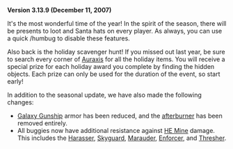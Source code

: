 **Version 3.13.9 (December 11, 2007)**

It's the most wonderful time of the year! In the spirit of the season, there
will be presents to loot and Santa hats on every player. As always, you can use
a quick /humbug to disable these features.

Also back is the holiday scavenger hunt! If you missed out last year, be sure to
search every corner of [Auraxis](../locations/Auraxis.md) for all the holiday
items. You will receive a special prize for each holiday award you complete by
finding the hidden objects. Each prize can only be used for the duration of the
event, so start early!

In addition to the seasonal update, we have also made the following changes:

- [Galaxy Gunship](../vehicles/Galaxy_Gunship.md) armor has been reduced, and
  the [afterburner](../terminology/Afterburner.md) has been removed entirely.
- All buggies now have additional resistance against
  [HE Mine](../weapons/Adaptive_Construction_Engine.md#high-explosive-mine)
  damage. This includes the [Harasser](../vehicles/Harasser.md),
  [Skyguard](../vehicles/Skyguard.md), [Marauder](../vehicles/Marauder.md),
  [Enforcer](../vehicles/Enforcer.md), and [Thresher](../vehicles/Thresher.md).
